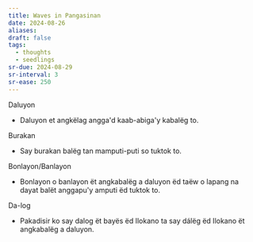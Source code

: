 ```yaml
---
title: Waves in Pangasinan
date: 2024-08-26
aliases: 
draft: false
tags:
  - thoughts
  - seedlings
sr-due: 2024-08-29
sr-interval: 3
sr-ease: 250
---
```

Daluyon
- Daluyon et angkëlag angga'd kaab-abiga'y kabalëg to.

Burakan
- Say burakan balëg tan mamputi-puti so tuktok to. 

Bonlayon/Banlayon
- Bonlayon o banlayon ët angkabalëg a daluyon ëd taëw o lapang na dayat balët anggapu'y amputi ëd tuktok to.

Da-log
- Pakadisir ko say dalog ët bayës ëd Ilokano ta say dálëg ëd Ilokano ët angkabalëg a daluyon.